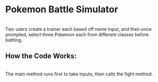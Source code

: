# Pokemon Battle Simulator
<br /> Two users create a trainer each based off name input, and then once prompted, select three Pokemon each from different classes before battling. 
## How the Code Works:
<br /> The main method runs first to take inputs, then calls the fight method.
